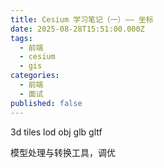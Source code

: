 ```yaml
---
title: Cesium 学习笔记（一）—— 坐标
date: 2025-08-28T15:51:00.000Z
tags: 
  - 前端
  - cesium
  - gis
categories: 
  - 前端
  - 面试
published: false
---
```


3d tiles   lod
obj
glb
gltf

模型处理与转换工具，调优